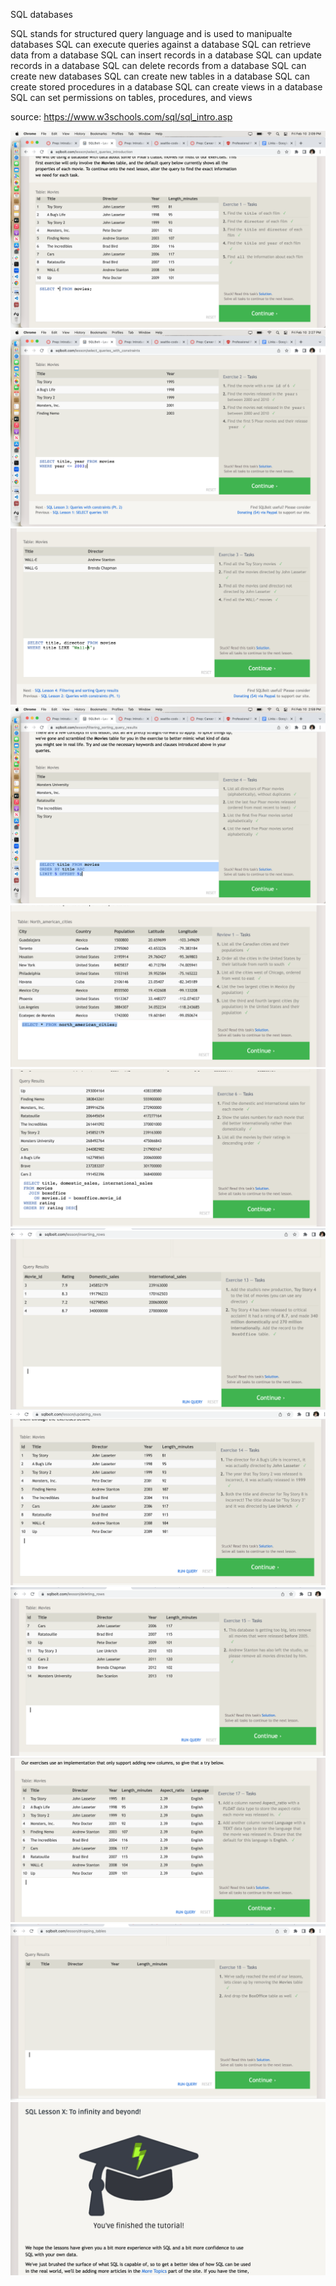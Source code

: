 SQL databases 

SQL stands for structured query language and is used to manipualte databases
  SQL can execute queries against a database
  SQL can retrieve data from a database
  SQL can insert records in a database
  SQL can update records in a database
  SQL can delete records from a database
  SQL can create new databases
  SQL can create new tables in a database
  SQL can create stored procedures in a database
  SQL can create views in a database
  SQL can set permissions on tables, procedures, and views

  source: https://www.w3schools.com/sql/sql_intro.asp

  ![Exercise1](/401Notes/assets/exercise1.png)
  ![Exercise2](/401Notes/assets/exercise2.png)
  ![Exercise3](/401Notes/assets/exercise3.png)
  ![Exercise4](/401Notes/assets/exercise4.png)
  ![Exercise5](/401Notes/assets/exercise5.png)
  ![Exercise6](/401Notes/assets/exercise6.png)
  ![Exercise13](/401Notes/assets/exercise13.png)
  ![Exercise14](/401Notes/assets/exercise14.png)
  ![Exercise15](/401Notes/assets/exercise15.png)
  ![Exercise16](/401Notes/assets/exercise16.png)
  ![Exercise17](/401Notes/assets/exercise17.png)
  ![Exercise18](/401Notes/assets/exercise18.png)
